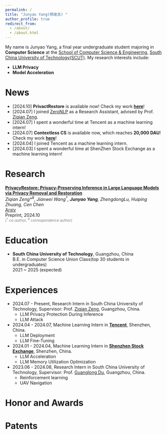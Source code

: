 ```yaml
---
permalink: /
title: "Junyao Yang(杨竣尧) "
author_profile: true
redirect_from: 
  - /about/
  - /about.html
---
```


My name is Junyao Yang, a final year undergraduate student majoring in **Computer Science** at the [School of Computer Science & Engineering](https://www2.scut.edu.cn/cs/), [South China University of Technology(SCUT)](https://www.scut.edu.cn/new/). My research interests include:

- **LLM Privacy**
- **Model Acceleration**

# News
- [2024.10] **PrivactRestore** is available now! Check my work **[here](https://arxiv.org/abs/2406.01394)**!
- [2024.07] I joined [ZeroNLP](https://github.com/ZeroNLP) as a Research Assistant, advised by Prof. [Ziqian Zeng](https://ziqianzeng.github.io/).
- [2024.07] I spent a wonderful time at Tencent as a machine learning intern!
- [2024.07] **Contextless CS** is available now, which reaches **20,000 DAU**! Check my work **[here](https://kf.qq.com/)**!
- [2024.04] I joined Tencent as a machine learning intern.
- [2024.03] I spent a wonderful time at ShenZhen Stock Exchange as a machine learning intern!

# Research 
**[PrivacyRestore: Privacy-Preserving Inference in Large Language Models via Privacy Removal and Restoration](https://arxiv.org/abs/2406.01394)**<br>
*Ziqian Zeng\*<sup>\#</sup>, Jianwei Wang<sup>\*</sup>, **Junyao Yang**, ZhengdongLu, Huiping Zhuang, Cen Chen*<br>
[Arxiv](https://arxiv.org/abs/2406.01394) <br>
Preprint, 2024.10 <br>
<span style="color: grey;"><sub>(<sup>\*</sup> co-author, <sup>#</sup> correspondence author)</sub></span>

Education
======
- **South China University of Technology**, Guangzhou, China  
  B.E. in Computer Science Union Class(top 30 students in undergraduates)  
  2021 ~ 2025 (expected)

Experiences
======
- 2024.07 - Present, Research Intern in South China University of Technology, Supervisor: Prof. [Ziqian Zeng](https://ziqianzeng.github.io/), Guangzhou, China.
  - LLM Privacy Protection During Inference
  - LLM Attack
- 2024.04 - 2024.07, Machine Learning Intern in **[Tencent](https://kf.qq.com/)**, Shenzhen, China.
  - LLM Deployment
  - LLM Fine-Tuning
- 2024.01 - 2024.04, Machine Learning Intern in **[Shenzhen Stock Exchange](https://www.szse.cn/English/index.html)**, Shenzhen, China.
  - LLM Acceleration
  - LLM Memory Utilization Optimization
- 2023.06 - 2024.08, Research Intern in South China University of Technology, Supervisor: Prof. [Guanglong Du](https://www2.scut.edu.cn/duguanglong/), Guangzhou, China.
  - Reinforcement learning
  - UAV Navigation

Honor and Awards
======

Patents
======


